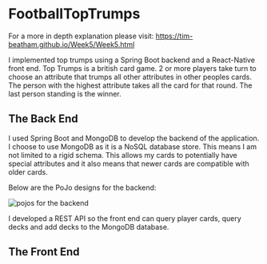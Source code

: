 # FootballTopTrumps

For a more in depth explanation please visit: https://tim-beatham.github.io/Week5/Week5.html

I implemented top trumps using a Spring Boot backend and a React-Native front end. Top Trumps is a british card game. 2 or more players take turn to choose an attribute that trumps all other attributes in other peoples cards. The person with the highest attribute takes all the card for that round. The last person standing is the winner.

## The Back End

I used Spring Boot and MongoDB to develop the backend of the application. I choose to use MongoDB as it is a NoSQL database store. This means I am not limited to a rigid schema. This allows my cards to potentially have special attributes and it also means that newer cards are compatible with older cards.

Below are the PoJo designs for the backend:

![pojos for the backend](https://tim-beatham.github.io/Week5/Football_PoJos.png)

I developed a REST API so the front end can query player cards, query decks and add decks to the MongoDB database.

## The Front End


